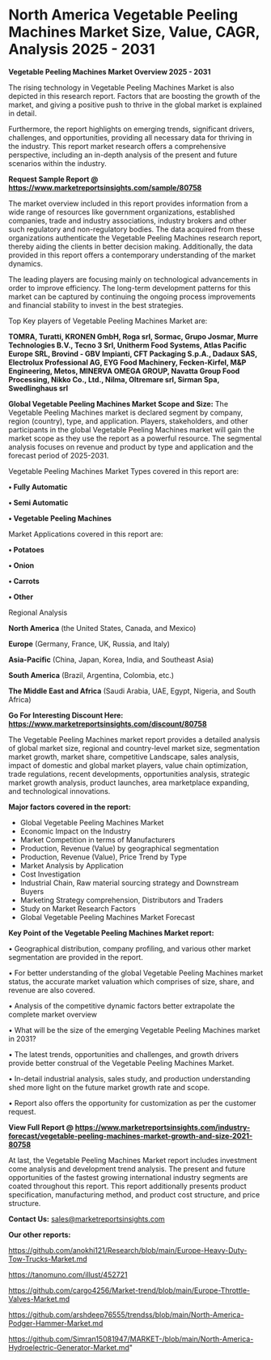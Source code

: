 # North America Vegetable Peeling Machines Market Size, Value, CAGR, Analysis 2025 - 2031

<Strong> Vegetable Peeling Machines Market Overview 2025 - 2031</strong>

The rising technology in Vegetable Peeling Machines Market is also depicted in this research report. Factors that are boosting the growth of the market, and giving a positive push to thrive in the global market is explained in detail.

Furthermore, the report highlights on emerging trends, significant drivers, challenges, and opportunities, providing all necessary data for thriving in the industry. This report market research offers a comprehensive perspective, including an in-depth analysis of the present and future scenarios within the industry.

<strong>Request Sample Report @ <a href=https://www.marketreportsinsights.com/sample/80758>https://www.marketreportsinsights.com/sample/80758</a></strong>

The market overview included in this report provides information from a wide range of resources like government organizations, established companies, trade and industry associations, industry brokers and other such regulatory and non-regulatory bodies. The data acquired from these organizations authenticate the Vegetable Peeling Machines research report, thereby aiding the clients in better decision making. Additionally, the data provided in this report offers a contemporary understanding of the market dynamics.

The leading players are focusing mainly on technological advancements in order to improve efficiency. The long-term development patterns for this market can be captured by continuing the ongoing process improvements and financial stability to invest in the best strategies.

Top Key players of Vegetable Peeling Machines Market are:

<strong>TOMRA, Turatti, KRONEN GmbH, Roga srl, Sormac, Grupo Josmar, Murre Technologies B.V., Tecno 3 Srl, Unitherm Food Systems, Atlas Pacific Europe SRL, Brovind - GBV Impianti, CFT Packaging S.p.A., Dadaux SAS, Electrolux Professional AG, EYG Food Machinery, Fecken-Kirfel, M&P Engineering, Metos, MINERVA OMEGA GROUP, Navatta Group Food Processing, Nikko Co., Ltd., Nilma, Oltremare srl, Sirman Spa, Swedlinghaus srl</strong>

<strong><b>Global Vegetable Peeling Machines Market Scope and Size:</b></strong>
The Vegetable Peeling Machines market is declared segment by company, region (country), type, and application. Players, stakeholders, and other participants in the global Vegetable Peeling Machines market will gain the market scope as they use the report as a powerful resource. The segmental analysis focuses on revenue and product by type and application and the forecast period of 2025-2031.

Vegetable Peeling Machines Market Types covered in this report are:

<strong>• Fully Automatic

• Semi Automatic

• Vegetable Peeling Machines</strong>

Market Applications covered in this report are:

<strong>• Potatoes

• Onion

• Carrots

• Other</strong> 

Regional Analysis

<strong>North America</strong> (the United States, Canada, and Mexico)

<strong>Europe</strong> (Germany, France, UK, Russia, and Italy)

<strong>Asia-Pacific</strong> (China, Japan, Korea, India, and Southeast Asia)

<strong>South America</strong> (Brazil, Argentina, Colombia, etc.)

<strong>The Middle East and Africa</strong> (Saudi Arabia, UAE, Egypt, Nigeria, and South Africa)

<strong>Go For Interesting Discount Here: <a href=https://www.marketreportsinsights.com/discount/80758>https://www.marketreportsinsights.com/discount/80758</a></strong>

The Vegetable Peeling Machines market report provides a detailed analysis of global market size, regional and country-level market size, segmentation market growth, market share, competitive Landscape, sales analysis, impact of domestic and global market players, value chain optimization, trade regulations, recent developments, opportunities analysis, strategic market growth analysis, product launches, area marketplace expanding, and technological innovations.

<strong><b>Major factors covered in the report:</b></strong>
<ul>
  <li>Global Vegetable Peeling Machines Market </li>
  <li>Economic Impact on the Industry</li>
  <li>Market Competition in terms of Manufacturers</li>
  <li>Production, Revenue (Value) by geographical segmentation</li>
  <li>Production, Revenue (Value), Price Trend by Type</li>
  <li>Market Analysis by Application</li>
  <li>Cost Investigation</li>
  <li>Industrial Chain, Raw material sourcing strategy and Downstream Buyers</li>
  <li>Marketing Strategy comprehension, Distributors and Traders</li>
  <li>Study on Market Research Factors</li>
  <li>Global Vegetable Peeling Machines Market Forecast</li>
</ul>

<strong><b>Key Point of the Vegetable Peeling Machines Market report:</b></strong>

• Geographical distribution, company profiling, and various other market segmentation are provided in the report.

• For better understanding of the global Vegetable Peeling Machines market status, the accurate market valuation which comprises of size, share, and revenue are also covered.

• Analysis of the competitive dynamic factors better extrapolate the complete market overview

• What will be the size of the emerging Vegetable Peeling Machines market in 2031?

• The latest trends, opportunities and challenges, and growth drivers provide better construal of the Vegetable Peeling Machines Market.

• In-detail industrial analysis, sales study, and production understanding shed more light on the future market growth rate and scope.

• Report also offers the opportunity for customization as per the customer request.

<strong><b>View Full Report @ <a href=https://www.marketreportsinsights.com/industry-forecast/vegetable-peeling-machines-market-growth-and-size-2021-80758>https://www.marketreportsinsights.com/industry-forecast/vegetable-peeling-machines-market-growth-and-size-2021-80758</a></b></strong>


At last, the Vegetable Peeling Machines Market report includes investment come analysis and development trend analysis. The present and future opportunities of the fastest growing international industry segments are coated throughout this report. This report additionally presents product specification, manufacturing method, and product cost structure, and price structure.

<strong>Contact Us:</strong>
sales@marketreportsinsights.com

<strong>Our other reports:</strong>

<a href=https://github.com/anokhi121/Research/blob/main/Europe-Heavy-Duty-Tow-Trucks-Market.md>https://github.com/anokhi121/Research/blob/main/Europe-Heavy-Duty-Tow-Trucks-Market.md</a>

<a href=https://tanomuno.com/illust/452721>https://tanomuno.com/illust/452721</a>

<a href=https://github.com/cargo4256/Market-trend/blob/main/Europe-Throttle-Valves-Market.md>https://github.com/cargo4256/Market-trend/blob/main/Europe-Throttle-Valves-Market.md</a>

<a href=https://github.com/arshdeep76555/trendss/blob/main/North-America-Podger-Hammer-Market.md>https://github.com/arshdeep76555/trendss/blob/main/North-America-Podger-Hammer-Market.md</a>

<a href=https://github.com/Simran15081947/MARKET-/blob/main/North-America-Hydroelectric-Generator-Market.md>https://github.com/Simran15081947/MARKET-/blob/main/North-America-Hydroelectric-Generator-Market.md</a>"
